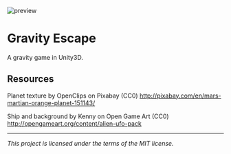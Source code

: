 ![preview](https://raw.github.com/zeroeth/Gravity-Escape/master/preview.jpg)

Gravity Escape
==============

A gravity game in Unity3D.

Resources
---------

Planet texture by OpenClips on Pixabay (CC0) http://pixabay.com/en/mars-martian-orange-planet-151143/

Ship and background by Kenny on Open Game Art (CC0) http://opengameart.org/content/alien-ufo-pack

---

_This project is licensed under the terms of the MIT license._
